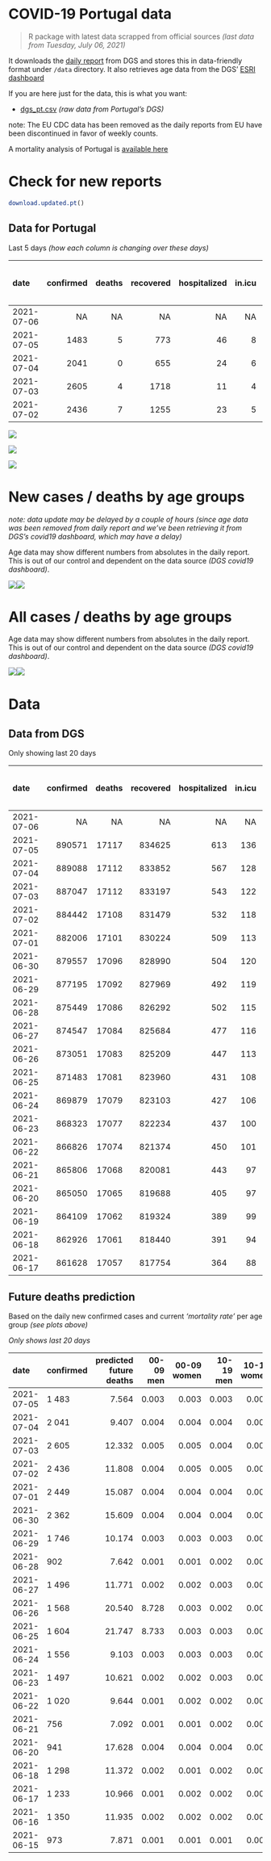 COVID-19 Portugal data
================

> R package with latest data scrapped from official sources *(last data
> from Tuesday, July 06, 2021)*

It downloads the [daily
report](https://covid19.min-saude.pt/relatorio-de-situacao/) from DGS
and stores this in data-friendly format under `/data` directory. It also
retrieves age data from the DGS’ [ESRI
dashboard](https://covid19.min-saude.pt/ponto-de-situacao-atual-em-portugal/)

If you are here just for the data, this is what you want:

-   [dgs\_pt.csv](raw/master/data/dgs_pt.csv) *(raw data from Portugal’s
    DGS)*

note: The EU CDC data has been removed as the daily reports from EU have
been discontinued in favor of weekly counts.

A mortality analysis of Portugal is [available
here](https://averissimo.github.io/covid19-analysis/mortality.html)

# Check for new reports

``` r
download.updated.pt()
```

## Data for Portugal

Last 5 days *(how each column is changing over these days)*

| date       | confirmed | deaths | recovered | hospitalized | in.icu | first vaccine | second vaccine | confirmed m 00-09 | confirmed w 00-09 | confirmed m 10-19 | confirmed w 10-19 | confirmed m 20-29 | confirmed w 20-29 | confirmed m 30-39 | confirmed w 30-39 | confirmed m 40-49 | confirmed w 40-49 | confirmed m 50-59 | confirmed w 50-59 | confirmed m 60-69 | confirmed w 60-69 | confirmed m 70-79 | confirmed w 70-79 | confirmed m 80+ | confirmed w 80+ | death m 00-09 | death w 00-09 | death m 10-19 | death w 10-19 | death m 20-29 | death w 20-29 | death m 30-39 | death w 30-39 | death m 40-49 | death w 40-49 | death m 50-59 | death w 50-59 | death m 60-69 | death w 60-69 | death m 70-79 | death w 70-79 | death m 80+ | death w 80+ |
|:-----------|----------:|-------:|----------:|-------------:|-------:|--------------:|---------------:|------------------:|------------------:|------------------:|------------------:|------------------:|------------------:|------------------:|------------------:|------------------:|------------------:|------------------:|------------------:|------------------:|------------------:|------------------:|------------------:|----------------:|----------------:|--------------:|--------------:|--------------:|--------------:|--------------:|--------------:|--------------:|--------------:|--------------:|--------------:|--------------:|--------------:|--------------:|--------------:|--------------:|--------------:|------------:|------------:|
| 2021-07-06 |        NA |     NA |        NA |           NA |     NA |         68450 |          77918 |                NA |                NA |                NA |                NA |                NA |                NA |                NA |                NA |                NA |                NA |                NA |                NA |                NA |                NA |                NA |                NA |              NA |              NA |            NA |            NA |            NA |            NA |            NA |            NA |            NA |            NA |            NA |            NA |            NA |            NA |            NA |            NA |            NA |            NA |          NA |          NA |
| 2021-07-05 |      1483 |      5 |       773 |           46 |      8 |         40734 |          37318 |                76 |                74 |               107 |               113 |               189 |               177 |               142 |               140 |               109 |               122 |                46 |                66 |                32 |                24 |                21 |                23 |               8 |               9 |             0 |             0 |             0 |             0 |             0 |             0 |             0 |             0 |             0 |             0 |             0 |             0 |             0 |             1 |             1 |             0 |           2 |           1 |
| 2021-07-04 |      2041 |      0 |       655 |           24 |      6 |         72211 |          66304 |               108 |                98 |               155 |               155 |               259 |               253 |               194 |               187 |               153 |               164 |                71 |                96 |                36 |                46 |                23 |                26 |               9 |              14 |             0 |             0 |             0 |             0 |             0 |             0 |             0 |             0 |             0 |             0 |             0 |             0 |             0 |             0 |             0 |             0 |           0 |           0 |
| 2021-07-03 |      2605 |      4 |      1718 |           11 |      4 |         83204 |          83003 |               119 |               124 |               185 |               188 |               346 |               289 |               267 |               269 |               188 |               215 |               103 |               102 |                62 |                50 |                22 |                34 |              11 |              23 |             0 |             0 |             0 |             0 |             0 |             0 |             0 |             0 |             0 |             0 |             0 |             0 |             0 |             0 |             0 |             1 |           2 |           1 |
| 2021-07-02 |      2436 |      7 |      1255 |           23 |      5 |         93610 |          90771 |               108 |               116 |               198 |               174 |               346 |               296 |               251 |               211 |               181 |               172 |                88 |                91 |                53 |                54 |                23 |                38 |              12 |              18 |             0 |             0 |             0 |             0 |             0 |             0 |             0 |             0 |             0 |             0 |             0 |             0 |             0 |             0 |             2 |             0 |           4 |           1 |

![](README_files/figure-gfm/totals-1.svg)<!-- -->

![](README_files/figure-gfm/differential-1.svg)<!-- -->

![](README_files/figure-gfm/differential_7days-1.svg)<!-- -->

# New cases / deaths by age groups

*note: data update may be delayed by a couple of hours (since age data
was been removed from daily report and we’ve been retrieving it from
DGS’s covid19 dashboard, which may have a delay)*

Age data may show different numbers from absolutes in the daily report.
This is out of our control and dependent on the data source *(DGS
covid19 dashboard)*.

![](README_files/figure-gfm/new_cases_deaths-1.svg)<!-- -->![](README_files/figure-gfm/new_cases_deaths-2.svg)<!-- -->

# All cases / deaths by age groups

Age data may show different numbers from absolutes in the daily report.
This is out of our control and dependent on the data source *(DGS
covid19 dashboard)*.

![](README_files/figure-gfm/total_cases_deaths-1.svg)<!-- -->![](README_files/figure-gfm/total_cases_deaths-2.svg)<!-- -->

# Data

## Data from DGS

Only showing last 20 days

| date       | confirmed | deaths | recovered | hospitalized | in.icu | confirmed m 00-09 | confirmed w 00-09 | confirmed m 10-19 | confirmed w 10-19 | confirmed m 20-29 | confirmed w 20-29 | confirmed m 30-39 | confirmed w 30-39 | confirmed m 40-49 | confirmed w 40-49 | confirmed m 50-59 | confirmed w 50-59 | confirmed m 60-69 | confirmed w 60-69 | confirmed m 70-79 | confirmed w 70-79 | confirmed m 80+ | confirmed w 80+ | death m 00-09 | death w 00-09 | death m 10-19 | death w 10-19 | death m 20-29 | death w 20-29 | death m 30-39 | death w 30-39 | death m 40-49 | death w 40-49 | death m 50-59 | death w 50-59 | death m 60-69 | death w 60-69 | death m 70-79 | death w 70-79 | death m 80+ | death w 80+ | first vaccine | second vaccine |
|:-----------|----------:|-------:|----------:|-------------:|-------:|------------------:|------------------:|------------------:|------------------:|------------------:|------------------:|------------------:|------------------:|------------------:|------------------:|------------------:|------------------:|------------------:|------------------:|------------------:|------------------:|----------------:|----------------:|--------------:|--------------:|--------------:|--------------:|--------------:|--------------:|--------------:|--------------:|--------------:|--------------:|--------------:|--------------:|--------------:|--------------:|--------------:|--------------:|------------:|------------:|--------------:|---------------:|
| 2021-07-06 |        NA |     NA |        NA |           NA |     NA |                NA |                NA |                NA |                NA |                NA |                NA |                NA |                NA |                NA |                NA |                NA |                NA |                NA |                NA |                NA |                NA |              NA |              NA |            NA |            NA |            NA |            NA |            NA |            NA |            NA |            NA |            NA |            NA |            NA |            NA |            NA |            NA |            NA |            NA |          NA |          NA |       5771249 |        3513739 |
| 2021-07-05 |    890571 |  17117 |    834625 |          613 |    136 |             25657 |             24470 |             42220 |             42481 |             62105 |             68820 |             59900 |             69635 |             65929 |             81973 |             57443 |             72658 |             42527 |             46429 |             27028 |             30282 |           23524 |           46996 |             1 |             1 |             1 |             1 |             7 |             5 |            24 |            20 |            92 |            63 |           335 |           136 |          1074 |           468 |          2296 |          1359 |        5156 |        6078 |       5702799 |        3435821 |
| 2021-07-04 |    889088 |  17112 |    833852 |          567 |    128 |             25581 |             24396 |             42113 |             42368 |             61916 |             68643 |             59758 |             69495 |             65820 |             81851 |             57397 |             72592 |             42495 |             46405 |             27007 |             30259 |           23516 |           46987 |             1 |             1 |             1 |             1 |             7 |             5 |            24 |            20 |            92 |            63 |           335 |           136 |          1074 |           467 |          2295 |          1359 |        5154 |        6077 |       5662065 |        3398503 |
| 2021-07-03 |    887047 |  17112 |    833197 |          543 |    122 |             25473 |             24298 |             41958 |             42213 |             61657 |             68390 |             59564 |             69308 |             65667 |             81687 |             57326 |             72496 |             42459 |             46359 |             26984 |             30233 |           23507 |           46973 |             1 |             1 |             1 |             1 |             7 |             5 |            24 |            20 |            92 |            63 |           335 |           136 |          1074 |           467 |          2295 |          1359 |        5154 |        6077 |       5589854 |        3332199 |
| 2021-07-02 |    884442 |  17108 |    831479 |          532 |    118 |             25354 |             24174 |             41773 |             42025 |             61311 |             68101 |             59297 |             69039 |             65479 |             81472 |             57223 |             72394 |             42397 |             46309 |             26962 |             30199 |           23496 |           46950 |             1 |             1 |             1 |             1 |             7 |             5 |            24 |            20 |            92 |            63 |           335 |           136 |          1074 |           467 |          2295 |          1358 |        5152 |        6076 |       5506650 |        3249196 |
| 2021-07-01 |    882006 |  17101 |    830224 |          509 |    113 |             25246 |             24058 |             41575 |             41851 |             60965 |             67805 |             59046 |             68828 |             65298 |             81300 |             57135 |             72303 |             42344 |             46255 |             26939 |             30161 |           23484 |           46932 |             1 |             1 |             1 |             1 |             7 |             5 |            24 |            20 |            92 |            63 |           335 |           136 |          1074 |           467 |          2293 |          1358 |        5148 |        6075 |       5413040 |        3158425 |
| 2021-06-30 |    879557 |  17096 |    828990 |          504 |    120 |             25151 |             23951 |             41419 |             41707 |             60642 |             67492 |             58822 |             68616 |             65122 |             81079 |             57039 |             72185 |             42286 |             46189 |             26897 |             30119 |           23471 |           46907 |             1 |             1 |             1 |             1 |             7 |             5 |            24 |            20 |            92 |            63 |           335 |           136 |          1074 |           466 |          2291 |          1358 |        5147 |        6074 |       5270193 |        3019844 |
| 2021-06-29 |    877195 |  17092 |    827969 |          492 |    119 |             25045 |             23859 |             41271 |             41525 |             60342 |             67248 |             58608 |             68423 |             64927 |             80867 |             56923 |             72068 |             42233 |             46129 |             26862 |             30079 |           23451 |           46884 |             1 |             1 |             1 |             1 |             7 |             5 |            24 |            20 |            92 |            63 |           335 |           136 |          1074 |           466 |          2290 |          1358 |        5147 |        6071 |       5149017 |        2922293 |
| 2021-06-28 |    875449 |  17086 |    826292 |          502 |    115 |             24968 |             23794 |             41156 |             41404 |             60133 |             67060 |             58440 |             68262 |             64773 |             80716 |             56853 |             71981 |             42190 |             46082 |             26834 |             30051 |           23442 |           46869 |             1 |             1 |             1 |             1 |             7 |             5 |            24 |            20 |            92 |            63 |           335 |           136 |          1074 |           465 |          2289 |          1357 |        5146 |        6069 |       5086547 |        2870076 |
| 2021-06-27 |    874547 |  17084 |    825684 |          477 |    116 |             24947 |             23775 |             41088 |             41334 |             60041 |             66962 |             58357 |             68173 |             64694 |             80650 |             56799 |             71928 |             42165 |             46051 |             26824 |             30036 |           23432 |           46851 |             1 |             1 |             1 |             1 |             7 |             5 |            24 |            20 |            92 |            63 |           334 |           136 |          1074 |           465 |          2289 |          1357 |        5146 |        6068 |       5048460 |        2854857 |
| 2021-06-26 |    873051 |  17083 |    825209 |          447 |    113 |             24884 |             23716 |             40972 |             41241 |             59863 |             66802 |             58238 |             68047 |             64577 |             80513 |             56728 |             71843 |             42122 |             46002 |             26809 |             30015 |           23413 |           46829 |             1 |             1 |             1 |             1 |             7 |             5 |            24 |            20 |            92 |            63 |           334 |           136 |          1073 |           465 |          2289 |          1357 |        5146 |        6068 |       4987437 |        2817796 |
| 2021-06-25 |    871483 |  17081 |    823960 |          431 |    108 |            248816 |             23641 |             40872 |             41144 |             59690 |             66642 |             58085 |             67899 |             64458 |             80368 |             56658 |             71747 |             42087 |             45970 |             26785 |             29989 |           23398 |           46805 |             1 |             1 |             1 |             1 |             7 |             5 |            24 |            20 |            92 |            63 |           334 |           136 |          1073 |           465 |          2289 |          1356 |        5145 |        6068 |       4922099 |        2773507 |
| 2021-06-24 |    869879 |  17079 |    823103 |          427 |    106 |             24756 |             23574 |             40746 |             41026 |             59533 |             66473 |             57961 |             67760 |             64327 |             80236 |             56577 |             71642 |             42052 |             45919 |             26745 |             29964 |           23380 |           46789 |             1 |             1 |             1 |             1 |             7 |             5 |            24 |            20 |            92 |            63 |           334 |           136 |          1073 |           465 |          2289 |          1356 |        5144 |        6067 |       4858850 |        2725370 |
| 2021-06-23 |    868323 |  17077 |    822234 |          437 |    100 |             24684 |             23498 |             40617 |             40902 |             59367 |             66326 |             57846 |             67618 |             64205 |             80080 |             56506 |             71574 |             42017 |             45857 |             26723 |             29939 |           23374 |           46771 |             1 |             1 |             1 |             1 |             7 |             5 |            24 |            20 |            92 |            63 |           334 |           136 |          1072 |           465 |          2289 |          1355 |        5144 |        6067 |       4798204 |        2675508 |
| 2021-06-22 |    866826 |  17074 |    821374 |          450 |    101 |             24625 |             23448 |             40493 |             40818 |             59185 |             66162 |             57714 |             67482 |             64080 |             79956 |             56427 |             71487 |             41985 |             45809 |             26704 |             29920 |           23358 |           46753 |             1 |             1 |             1 |             1 |             7 |             5 |            24 |            20 |            92 |            63 |           333 |           136 |          1072 |           465 |          2289 |          1355 |        5143 |        6066 |       4743032 |        2624060 |
| 2021-06-21 |    865806 |  17068 |    820081 |          443 |     97 |             24602 |             23409 |             40417 |             40754 |             59079 |             66042 |             57626 |             67398 |             63992 |             79870 |             56379 |             71422 |             41961 |             45778 |             26685 |             29898 |           23342 |           46738 |             1 |             1 |             1 |             1 |             7 |             5 |            24 |            20 |            92 |            63 |           333 |           136 |          1072 |           465 |          2287 |          1354 |        5140 |        6066 |       4727518 |        2608463 |
| 2021-06-20 |    865050 |  17065 |    819688 |          405 |     97 |             24578 |             23390 |             40350 |             40706 |             58987 |             65963 |             57579 |             67351 |             63927 |             79805 |             56329 |             71380 |             41938 |             45756 |             26660 |             29877 |           23334 |           46731 |             1 |             1 |             1 |             1 |             7 |             5 |            24 |            20 |            92 |            63 |           333 |           136 |          1072 |           465 |          2287 |          1352 |        5139 |        6066 |       4669305 |        2567766 |
| 2021-06-19 |    864109 |  17062 |    819324 |          389 |     99 |                NA |                NA |                NA |                NA |                NA |                NA |                NA |                NA |                NA |                NA |                NA |                NA |                NA |                NA |                NA |                NA |              NA |              NA |            NA |            NA |            NA |            NA |            NA |            NA |            NA |            NA |            NA |            NA |            NA |            NA |            NA |            NA |            NA |            NA |          NA |          NA |       4621946 |        2476648 |
| 2021-06-18 |    862926 |  17061 |    818440 |          391 |     94 |             24480 |             23302 |             40179 |             40538 |             58795 |             65691 |             57432 |             67185 |             63763 |             79646 |             56221 |             71249 |             41879 |             45680 |             26619 |             29843 |           23309 |           46704 |             1 |             1 |             1 |             1 |             7 |             5 |            24 |            20 |            92 |            63 |           333 |           136 |          1072 |           465 |          2287 |          1352 |        5139 |        6062 |       4598549 |        2449200 |
| 2021-06-17 |    861628 |  17057 |    817754 |          364 |     88 |             24430 |             23274 |             40089 |             40425 |             58664 |             65563 |             57302 |             67082 |             63654 |             79531 |             56152 |             71173 |             41855 |             45648 |             26589 |             29816 |           23295 |           46683 |             1 |             1 |             1 |             1 |             7 |             5 |            24 |            20 |            92 |            63 |           333 |           134 |          1072 |           464 |          2288 |          1353 |        5138 |        6060 |       4500125 |        2379304 |

## Future deaths prediction

Based on the daily new confirmed cases and current *‘mortality rate’*
per age group *(see plots above)*

*Only shows last 20 days*

| date       | confirmed | predicted future deaths | 00-09 men | 00-09 women | 10-19 men | 10-19 women | 20-29 men | 20-29 women | 30-39 men | 30-39 women | 40-49 men | 40-49 women | 50-59 men | 50-59 women | 60-69 men | 60-69 women | 70-79 men | 70-79 women | 80+ men | 80+ women |
|:-----------|:----------|------------------------:|----------:|------------:|----------:|------------:|----------:|------------:|----------:|------------:|----------:|------------:|----------:|------------:|----------:|------------:|----------:|------------:|--------:|----------:|
| 2021-07-05 | 1 483     |                   7.564 |     0.003 |       0.003 |     0.003 |       0.003 |     0.021 |       0.013 |     0.057 |       0.040 |     0.152 |       0.094 |     0.268 |       0.124 |     0.808 |       0.242 |     1.784 |       1.032 |   1.753 |     1.164 |
| 2021-07-04 | 2 041     |                   9.407 |     0.004 |       0.004 |     0.004 |       0.004 |     0.029 |       0.018 |     0.078 |       0.054 |     0.214 |       0.126 |     0.414 |       0.180 |     0.909 |       0.464 |     1.954 |       1.167 |   1.973 |     1.811 |
| 2021-07-03 | 2 605     |                  12.332 |     0.005 |       0.005 |     0.004 |       0.004 |     0.039 |       0.021 |     0.107 |       0.077 |     0.262 |       0.165 |     0.601 |       0.191 |     1.566 |       0.504 |     1.869 |       1.526 |   2.411 |     2.975 |
| 2021-07-02 | 2 436     |                  11.808 |     0.004 |       0.005 |     0.005 |       0.004 |     0.039 |       0.022 |     0.101 |       0.061 |     0.253 |       0.132 |     0.513 |       0.170 |     1.338 |       0.544 |     1.954 |       1.705 |   2.630 |     2.328 |
| 2021-07-01 | 2 449     |                  15.087 |     0.004 |       0.004 |     0.004 |       0.003 |     0.036 |       0.023 |     0.090 |       0.061 |     0.246 |       0.170 |     0.560 |       0.221 |     1.465 |       0.665 |     3.568 |       1.885 |   2.849 |     3.233 |
| 2021-06-30 | 2 362     |                  15.609 |     0.004 |       0.004 |     0.004 |       0.004 |     0.034 |       0.018 |     0.086 |       0.055 |     0.272 |       0.163 |     0.676 |       0.219 |     1.338 |       0.605 |     2.973 |       1.795 |   4.384 |     2.975 |
| 2021-06-29 | 1 746     |                  10.174 |     0.003 |       0.003 |     0.003 |       0.003 |     0.024 |       0.014 |     0.067 |       0.046 |     0.215 |       0.116 |     0.408 |       0.163 |     1.086 |       0.474 |     2.379 |       1.257 |   1.973 |     1.940 |
| 2021-06-28 | 902       |                   7.642 |     0.001 |       0.001 |     0.002 |       0.002 |     0.010 |       0.007 |     0.033 |       0.026 |     0.110 |       0.051 |     0.315 |       0.099 |     0.631 |       0.312 |     0.849 |       0.673 |   2.192 |     2.328 |
| 2021-06-27 | 1 496     |                  11.771 |     0.002 |       0.002 |     0.003 |       0.002 |     0.020 |       0.012 |     0.048 |       0.036 |     0.163 |       0.105 |     0.414 |       0.159 |     1.086 |       0.494 |     1.274 |       0.942 |   4.164 |     2.845 |
| 2021-06-26 | 1 568     |                  20.540 |     8.728 |       0.003 |     0.002 |       0.002 |     0.019 |       0.012 |     0.061 |       0.043 |     0.166 |       0.111 |     0.408 |       0.180 |     0.884 |       0.323 |     2.039 |       1.167 |   3.288 |     3.104 |
| 2021-06-25 | 1 604     |                  21.747 |     8.733 |       0.003 |     0.003 |       0.003 |     0.018 |       0.012 |     0.050 |       0.040 |     0.183 |       0.101 |     0.472 |       0.197 |     0.884 |       0.514 |     3.398 |       1.122 |   3.945 |     2.069 |
| 2021-06-24 | 1 556     |                   9.103 |     0.003 |       0.003 |     0.003 |       0.003 |     0.019 |       0.011 |     0.046 |       0.041 |     0.170 |       0.120 |     0.414 |       0.127 |     0.884 |       0.625 |     1.869 |       1.122 |   1.315 |     2.328 |
| 2021-06-23 | 1 497     |                  10.621 |     0.002 |       0.002 |     0.003 |       0.002 |     0.021 |       0.012 |     0.053 |       0.039 |     0.174 |       0.095 |     0.461 |       0.163 |     0.808 |       0.484 |     1.614 |       0.853 |   3.507 |     2.328 |
| 2021-06-22 | 1 020     |                   9.644 |     0.001 |       0.002 |     0.002 |       0.002 |     0.012 |       0.009 |     0.035 |       0.024 |     0.123 |       0.066 |     0.280 |       0.122 |     0.606 |       0.312 |     1.614 |       0.987 |   3.507 |     1.940 |
| 2021-06-21 | 756       |                   7.092 |     0.001 |       0.001 |     0.002 |       0.001 |     0.010 |       0.006 |     0.019 |       0.013 |     0.091 |       0.050 |     0.292 |       0.079 |     0.581 |       0.222 |     2.124 |       0.942 |   1.753 |     0.905 |
| 2021-06-20 | 941       |                  17.628 |     0.004 |       0.004 |     0.004 |       0.004 |     0.022 |       0.020 |     0.059 |       0.048 |     0.229 |       0.122 |     0.630 |       0.245 |     1.490 |       0.766 |     3.483 |       1.526 |   5.480 |     3.492 |
| 2021-06-18 | 1 298     |                  11.372 |     0.002 |       0.001 |     0.002 |       0.003 |     0.015 |       0.009 |     0.052 |       0.030 |     0.152 |       0.088 |     0.402 |       0.142 |     0.606 |       0.323 |     2.548 |       1.212 |   3.069 |     2.716 |
| 2021-06-17 | 1 233     |                  10.966 |     0.001 |       0.002 |     0.002 |       0.002 |     0.014 |       0.009 |     0.046 |       0.032 |     0.142 |       0.072 |     0.391 |       0.180 |     0.657 |       0.504 |     1.104 |       0.449 |   4.384 |     2.975 |
| 2021-06-16 | 1 350     |                  11.935 |     0.002 |       0.002 |     0.002 |       0.002 |     0.018 |       0.012 |     0.052 |       0.030 |     0.138 |       0.095 |     0.303 |       0.159 |     1.111 |       0.534 |     0.595 |       0.987 |   2.849 |     5.044 |
| 2021-06-15 | 973       |                   7.871 |     0.001 |       0.001 |     0.001 |       0.001 |     0.013 |       0.007 |     0.037 |       0.022 |     0.117 |       0.085 |     0.373 |       0.127 |     0.606 |       0.292 |     2.209 |       0.853 |   1.315 |     1.811 |
